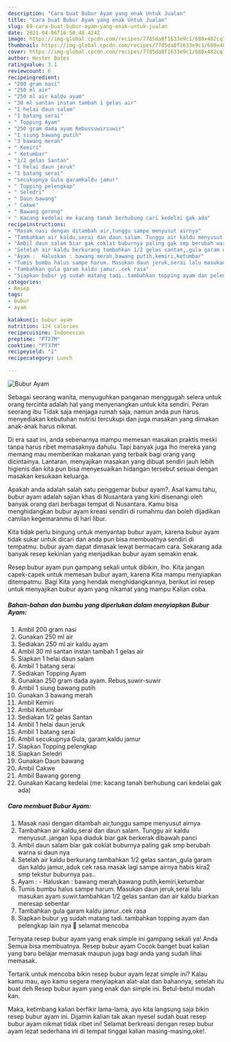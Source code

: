 ```yaml
---
description: "Cara buat Bubur Ayam yang enak Untuk Jualan"
title: "Cara buat Bubur Ayam yang enak Untuk Jualan"
slug: 69-cara-buat-bubur-ayam-yang-enak-untuk-jualan
date: 2021-04-06T16:50:48.424Z
image: https://img-global.cpcdn.com/recipes/77d5da8f1633e9c1/680x482cq70/bubur-ayam-foto-resep-utama.jpg
thumbnail: https://img-global.cpcdn.com/recipes/77d5da8f1633e9c1/680x482cq70/bubur-ayam-foto-resep-utama.jpg
cover: https://img-global.cpcdn.com/recipes/77d5da8f1633e9c1/680x482cq70/bubur-ayam-foto-resep-utama.jpg
author: Hester Bates
ratingvalue: 3.1
reviewcount: 6
recipeingredient:
- "200 gram nasi"
- "250 ml air"
- "250 ml air kaldu ayam"
- "30 ml santan instan tambah 1 gelas air"
- "1 helai daun salam"
- "1 batang serai"
- " Topping Ayam"
- "250 gram dada ayam Rebussuwirsuwir"
- "1 siung bawang putih"
- "3 bawang merah"
- " Kemiri"
- " Ketumbar"
- "1/2 gelas Santan"
- "1 helai daun jeruk"
- "1 batang serai"
- "secukupnya Gula garamkaldu jamur"
- " Topping pelengkap"
- " Seledri"
- " Daun bawang"
- " Cakwe"
- " Bawang goreng"
- " Kacang kedelai me kacang tanah berhubung cari kedelai gak ada"
recipeinstructions:
- "Masak nasi dengan ditambah air,tunggu sampe menyusut airnya"
- "Tambahkan air kaldu,serai dan daun salam. Tunggu air kaldu menyusut..jangan lupa diaduk biar gak berkerak dibawah panci"
- "Ambil daun salam biar gak coklat buburnya paling gak smp berubah warna si daun nya"
- "Setelah air kaldu berkurang tambahkan 1/2 gelas santan,,gula garam dan kaldu jamur,,aduk cek rasa.masak lagi sampe airnya habis kira2 smp tekstur buburnya pas.."
- "Ayam :  Haluskan : bawang merah,bawang putih,kemiri,ketumbar"
- "Tumis bumbu halus sampe harum. Masukan daun jeruk,serai lalu masukan ayam suwir.tambahkan 1/2 gelas santan dan air kaldu biarkan meresap sebentar"
- "Tambahkan gula garam kaldu jamur..cek rasa"
- "Siapkan bubur yg sudah matang tadi..tambahkan topping ayam dan pelengkap lain nya 🙂 selamat mencoba"
categories:
- Resep
tags:
- bubur
- ayam

katakunci: bubur ayam 
nutrition: 124 calories
recipecuisine: Indonesian
preptime: "PT27M"
cooktime: "PT37M"
recipeyield: "1"
recipecategory: Lunch

---
```



![Bubur Ayam](https://img-global.cpcdn.com/recipes/77d5da8f1633e9c1/680x482cq70/bubur-ayam-foto-resep-utama.jpg)

Sebagai seorang wanita, menyuguhkan panganan menggugah selera untuk orang tercinta adalah hal yang menyenangkan untuk kita sendiri. Peran seorang ibu Tidak saja menjaga rumah saja, namun anda pun harus menyediakan kebutuhan nutrisi tercukupi dan juga masakan yang dimakan anak-anak harus nikmat.

Di era  saat ini, anda sebenarnya mampu memesan masakan praktis meski tanpa harus ribet memasaknya dahulu. Tapi banyak juga lho mereka yang memang mau memberikan makanan yang terbaik bagi orang yang dicintainya. Lantaran, menyajikan masakan yang dibuat sendiri jauh lebih higienis dan kita pun bisa menyesuaikan hidangan tersebut sesuai dengan masakan kesukaan keluarga. 



Apakah anda adalah salah satu penggemar bubur ayam?. Asal kamu tahu, bubur ayam adalah sajian khas di Nusantara yang kini disenangi oleh banyak orang dari berbagai tempat di Nusantara. Kamu bisa menghidangkan bubur ayam kreasi sendiri di rumahmu dan boleh dijadikan camilan kegemaranmu di hari libur.

Kita tidak perlu bingung untuk menyantap bubur ayam, karena bubur ayam tidak sukar untuk dicari dan anda pun bisa membuatnya sendiri di tempatmu. bubur ayam dapat dimasak lewat bermacam cara. Sekarang ada banyak resep kekinian yang menjadikan bubur ayam semakin enak.

Resep bubur ayam pun gampang sekali untuk dibikin, lho. Kita jangan capek-capek untuk memesan bubur ayam, karena Kita mampu menyiapkan ditempatmu. Bagi Kita yang hendak menghidangkannya, berikut ini resep untuk menyajikan bubur ayam yang nikamat yang mampu Kalian coba.

<!--inarticleads1-->

##### Bahan-bahan dan bumbu yang diperlukan dalam menyiapkan Bubur Ayam:

1. Ambil 200 gram nasi
1. Gunakan 250 ml air
1. Sediakan 250 ml air kaldu ayam
1. Ambil 30 ml santan instan tambah 1 gelas air
1. Siapkan 1 helai daun salam
1. Ambil 1 batang serai
1. Sediakan  Topping Ayam
1. Gunakan 250 gram dada ayam. Rebus,suwir-suwir
1. Ambil 1 siung bawang putih
1. Gunakan 3 bawang merah
1. Ambil  Kemiri
1. Ambil  Ketumbar
1. Sediakan 1/2 gelas Santan
1. Ambil 1 helai daun jeruk
1. Ambil 1 batang serai
1. Ambil secukupnya Gula, garam,kaldu jamur
1. Siapkan  Topping pelengkap
1. Siapkan  Seledri
1. Gunakan  Daun bawang
1. Ambil  Cakwe
1. Ambil  Bawang goreng
1. Gunakan  Kacang kedelai (me: kacang tanah berhubung cari kedelai gak ada)




<!--inarticleads2-->

##### Cara membuat Bubur Ayam:

1. Masak nasi dengan ditambah air,tunggu sampe menyusut airnya
1. Tambahkan air kaldu,serai dan daun salam. Tunggu air kaldu menyusut..jangan lupa diaduk biar gak berkerak dibawah panci
1. Ambil daun salam biar gak coklat buburnya paling gak smp berubah warna si daun nya
1. Setelah air kaldu berkurang tambahkan 1/2 gelas santan,,gula garam dan kaldu jamur,,aduk cek rasa.masak lagi sampe airnya habis kira2 smp tekstur buburnya pas..
1. Ayam :  - Haluskan : bawang merah,bawang putih,kemiri,ketumbar
1. Tumis bumbu halus sampe harum. Masukan daun jeruk,serai lalu masukan ayam suwir.tambahkan 1/2 gelas santan dan air kaldu biarkan meresap sebentar
1. Tambahkan gula garam kaldu jamur..cek rasa
1. Siapkan bubur yg sudah matang tadi..tambahkan topping ayam dan pelengkap lain nya 🙂 selamat mencoba




Ternyata resep bubur ayam yang enak simple ini gampang sekali ya! Anda Semua bisa membuatnya. Resep bubur ayam Cocok banget buat kalian yang baru belajar memasak maupun juga bagi anda yang sudah lihai memasak.

Tertarik untuk mencoba bikin resep bubur ayam lezat simple ini? Kalau kamu mau, ayo kamu segera menyiapkan alat-alat dan bahannya, setelah itu buat deh Resep bubur ayam yang enak dan simple ini. Betul-betul mudah kan. 

Maka, ketimbang kalian berfikir lama-lama, ayo kita langsung saja bikin resep bubur ayam ini. Dijamin kalian tak akan nyesel sudah buat resep bubur ayam nikmat tidak ribet ini! Selamat berkreasi dengan resep bubur ayam lezat sederhana ini di tempat tinggal kalian masing-masing,oke!.

